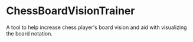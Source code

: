 # ChessBoardVisionTrainer
A tool to help increase chess player's board vision and aid with visualizing the board notation.

